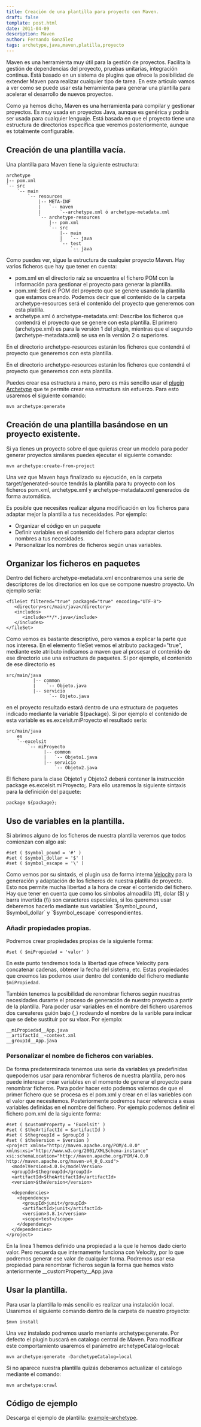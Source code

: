 ```yaml
---
title: Creación de una plantilla para proyecto con Maven.
draft: false
template: post.html
date: 2011-04-09
description: Maven
author: Fernando González
tags: archetype,java,maven,platilla,proyecto
---
```


Maven es una herramienta muy útil para la gestión de proyectos. Facilita la gestión de dependencias del proyecto, pruebas unitarias, integración continua. Está basado en un sistema de plugins que ofrece la posibilidad de extender Maven para realizar cualquier tipo de tarea. En este artículo vamos a ver como se puede usar esta herramienta para generar una plantilla para acelerar el desarrollo de nuevos proyectos.

Como ya hemos dicho, Maven es una herramienta para compilar y gestionar proyectos.  Es muy usada en proyectos Java, aunque es genérica y podría ser usada para cualquier lenguaje. Está basada en que el proyecto tiene una estructura de directorios específica que veremos posteriormente, aunque es totalmente configurable.

## Creación de una plantilla vacía.

Una plantilla para Maven tiene la siguiente estructura:

    archetype
    |-- pom.xml
    `-- src
        `-- main
            `-- resources
                |-- META-INF
                |   `-- maven
                |       `--archetype.xml ó archetype-metadata.xml
                `-- archetype-resources
                    |-- pom.xml
                    `-- src
                        |-- main
                        |   `-- java
                        `-- test
                            `-- java

Como puedes ver, sigue la estructura de cualquier proyecto Maven. Hay varios ficheros que hay que tener en cuenta:

 - pom.xml en el directorio raíz se encuentra el fichero POM con la información para gestionar el proyecto para generar la plantilla.
 - pom.xml: Será el POM del proyecto que se genere usando la plantilla que estamos creando. Podemos decir que el contenido de la carpeta archetype-resources será el contenido del proyecto que generemos con esta platilla.
 - archetype.xml ó archetype-metadata.xml: Describe los ficheros que contendrá el proyecto que se genere con esta plantilla. El primero (archetype.xml) es para la versión 1 del plugin, mientras que el segundo (archetype-metadata.xml) se usa en la versión 2 o superiores.

En el directorio archetype-resources estarán los ficheros que contendrá el proyecto que generemos con esta plantilla.

En el directorio archetype-resources estarán los ficheros que contendrá el proyecto que generemos con esta plantilla.

Puedes crear esa estructura a mano, pero es más sencillo usar el [plugin Archetype](http://maven.apache.org/plugins/maven-archetype-plugin/usage.html "maven-archetype-plugin") que te permite crear esa estructura sin esfuerzo. Para esto usaremos el siguiente comando:

    mvn archetype:generate

## Creación de una plantilla basándose en un proyecto existente.

Si ya tienes un proyecto sobre el que quieras crear un modelo para poder generar proyectos similares puedes ejecutar el siguiente comando:

    mvn archetype:create-from-project

Una vez que Maven haya finalizado su ejecución, en la carpeta target/generated-source tendrás la plantilla para tu proyecto con los ficheros pom.xml, archetype.xml y archetype-metadata.xml generados de forma automática.

Es posible que necesites realizar alguna modificación en los ficheros para adaptar mejor la plantilla a tus necesidades. Por ejemplo:

 - Organizar el código en un paquete
 - Definir variables en el contenido del fichero para adaptar ciertos nombres a tus necesidades.
 - Personalizar los nombres de ficheros según unas variables.

## Organizar los ficheros en paquetes

Dentro del fichero archetype-metadata.xml encontraremos una serie de descriptores de los directorios en los que se compone nuestro proyecto. Un ejemplo sería:

  ```
  <fileSet filtered="true" packaged="true" encoding="UTF-8">
     <directory>src/main/java</directory>
     <includes>
        <include>**/*.java</include>
     </includes>
  </fileSet>
  ```

Como vemos es bastante descriptivo, pero vamos a explicar la parte que nos interesa.  En el elemento fileSet vemos el atributo packaged="true", mediante este atributo indicamos a maven que al prosesar el contenido de ese directorio use una estructura de paquetes. Si por ejemplo, el contenido de ese directorio es

    src/main/java
              |-- common
              |    `-- Objeto.java
              |-- servicio
                    `-- Objeto.java

en el proyecto resultado estará dentro de una estructura de paquetes indicado mediante la variable ${package}. Si por ejemplo el contenido de esta variable es es.excelsit.miProyecto el resultado sería:

    src/main/java
        es
        `--excelsit
            `-- miProyecto
                  |-- common
                  |   `-- Objeto1.java
                  |-- servicio
                      `-- Objeto2.java

El fichero para la clase Objeto1 y Objeto2 deberá contener la instrucción package es.excelsit.miProyecto;. Para ello usaremos la siguiente sintaxis para la definición del paquete:

```
package ${package};
```

## Uso de variables en la plantilla.

Si abrimos alguno de los ficheros de nuestra plantilla veremos que todos comienzan con algo asi:

```
#set ( $symbol_pound = '#' )
#set ( $symbol_dollar = '$' )
#set ( $symbol_escape = '\' )
```

Como vemos por su sintaxis, el plugin usa de forma interna [Velocity]( http://velocity.apache.org/engine/devel/translations/user-guide_es.html) para la generación y adaptación de los ficheros de nuestra platilla de proyecto. Esto nos permite mucha libertad a la hora de crear el contenido del fichero. Hay que tener en cuenta que como  los símbolos almoadilla (#), dolar ($) y barra invertida (\\) son caracteres especiales, si los queremos usar deberemos hacerlo mediante sus variables `$symbol_pound`, `$symbol_dollar` y `$symbol_escape` correspondientes.

### Añadir propiedades propias.

Podremos crear propiedades propias de la siguiente forma:

    #set ( $miPropiedad = 'valor' )

En este punto tendremos toda la libertad que ofrece Velocity para concatenar cadenas, obtener la fecha del sistema, etc. Estas propiedades que creemos las podemos usar dentro del contenido del fichero mediante `$miPropiedad`.

También tenemos la posibilidad de renombrar ficheros según nuestras necesidades durante el proceso de generación de nuestro proyecto a partir de la plantilla. Para poder usar variables en el nombre del fichero usaremos dos careateres guión bajo (\_) rodeando el nombre de la varible para indicar que se debe sustituir por su vlaor. Por ejemplo:

```
__miPropiedad__App.java
__artifactId__-context.xml
__groupId__App.java
```

### Personalizar el nombre de ficheros con variables.

De forma predeterminada tenemos usa serie da variables ya predefinidas quepodemos usar para renombrar ficheros de nuestra plantilla, pero nos puede interesar crear variables en el momento de generar el proyecto para renombrar ficheros. Para poder hacer esto podemos valernos de que el primer fichero que se procesa es el pom.xml y crear en el las variebles con el valor que necesitemos. Posteriormente podremos hacer referencia a esas variables definidas en el nombre del fichero. Por ejemplo podemos definir el fichero pom.xml de la siguiente forma:

```
#set ( $customProperty = 'Excelsit' )
#set ( $theArtifactId = $artifactId )
#set ( $thegroupId = $groupId )
#set ( $theVersion = $version )
<project xmlns="http://maven.apache.org/POM/4.0.0" xmlns:xsi="http://www.w3.org/2001/XMLSchema-instance"
xsi:schemaLocation="http://maven.apache.org/POM/4.0.0 http://maven.apache.org/maven-v4_0_0.xsd">
  <modelVersion>4.0.0</modelVersion>
  <groupId>$thegroupId</groupId>
  <artifactId>$theArtifactId</artifactId>
  <version>$theVersion</version>

  <dependencies>
    <dependency>
      <groupId>junit</groupId>
      <artifactId>junit</artifactId>
      <version>3.8.1</version>
      <scope>test</scope>
    </dependency>
  </dependencies>
</project>
```

En la línea 1 hemos definido una propiedad a la que le hemos dado cierto valor. Pero recuerda que internamente funciona con Velocity, por lo que podremos generar ese valor de cualquier forma. Podremos usar esa propiedad para renombrar ficheros según la forma que hemos visto anteriormente \_\_customProperty\_\_App.java

## Usar la plantilla.

Para usar la plantilla lo más sencillo es realizar una instalación local. Usaremos el siguiente comando dentro de la carpeta de nuestro proyecto:

    $mvn install

Una vez instalado podremos usarlo meniante archetype:generate. Por defecto el plugin buscará en catalogo central de Maven. Para modificar este comportamiento usaremos el parámetro archetypeCatalog=local:

    mvn archetype:generate -DarchetypeCatalog=local

Si no aparece nuestra plantilla quizás deberamos actualizar el catalogo mediante el comando:

    mvn archetype:crawl

## Código de ejemplo

Descarga el ejemplo de plantilla: [example-archetype](/uploads/2011/04/09/frnd-example-archetype.zip).
